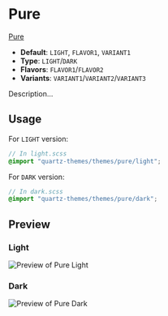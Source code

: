 # Pure

[Pure](#)

- **Default**: `LIGHT`, `FLAVOR1`, `VARIANT1`
- **Type**: `LIGHT`/`DARK`
- **Flavors**: `FLAVOR1`/`FLAVOR2`
- **Variants**: `VARIANT1`/`VARIANT2`/`VARIANT3`

Description...

## Usage

For `LIGHT` version:

```scss
// In light.scss
@import "quartz-themes/themes/pure/light";
```

For `DARK` version:

```scss
// In dark.scss
@import "quartz-themes/themes/pure/dark";
```

## Preview

### Light

![Preview of Pure Light](preview-light.png)

### Dark

![Preview of Pure Dark](preview-dark.png)

